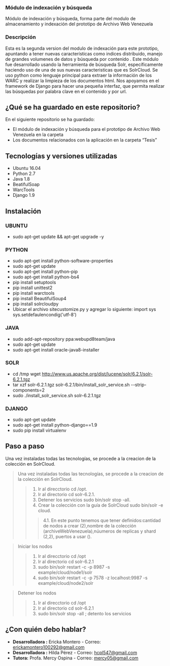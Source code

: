### Módulo de indexación y búsqueda ###
Módulo de indexación y búsqueda, forma parte del modulo de almacenamiento y indexación del prototipo de Archivo Web Venezuela

### Descripción ###
Esta es la segunda version del modulo de indexación para este prototipo, apuntando a tener nuevas características como indices distribuido, manejo de grandes volumenes de datos y búsqueda por contenido . Este módulo fue desarrollado usando la herramienta de búsqueda Solr, específicamente haciendo uso de una de sus nuevas caracteristicas que es SolrCloud. Se uso python como lenguaje principal para extraer la información de los WARC y realizar la limpieza de los documentos html. Nos apoyamos en el framework de Django para hacer una pequeña interfaz, que permita realizar las búsquedas por palabra clave en el contenido y por url.


## ¿Qué se ha guardado en este repositorio? ##
En el siguiente repositorio se ha guardado:

* El módulo de indexación y búsqueda para el prototipo de Archivo Web Venezuela en la carpeta 
* Los documentos relacionados con la aplicación en la carpeta “Tesis”


## Tecnologías y versiones utilizadas ##
* Ubuntu 16.04
* Python 2.7
* Java 1.8
* BeatifulSoap
* WarcTools
* Django 1.9

## Instalación ##
### UBUNTU ###
* sudo apt-get update && apt-get upgrade -y

### PYTHON ###
* sudo apt-get install python-software-properties
* sudo apt-get update
* sudo apt-get install python-pip
* sudo apt-get install python-bs4
* pip install setuptools
* pip install unittest2
* pip install warctools
* pip install BeautifulSoup4
* pip install solrcloudpy
* Ubicar el archivo sitecustomize.py y agregar lo siguiente:
	import sys
	sys.setdefaulencondig('utf-8')


### JAVA ###
* sudo add-apt-repository ppa:webupd8team/java
* sudo apt-get update
* sudo apt-get install oracle-java8-installer

### SOLR ###
* cd /tmp wget http://www.us.apache.org/dist/lucene/solr/6.2.1/solr-6.2.1.tgz
* tar xzf solr-6.2.1.tgz solr-6.2.1/bin/install_solr_service.sh --strip-components=2
* sudo ./install_solr_service.sh solr-6.2.1.tgz

### DJANGO ###
* sudo apt-get update
* sudo apt-get install python-django==1.9
* sudo pip install virtualenv

## Paso a paso ##

Una vez instaladas todas las tecnologías, se procede a la creacion de la colección en SolrCloud.
>Una vez instaladas todas las tecnologías, se procede a la creacion de la colección en SolrCloud.
>>1. Ir al direcctorio cd /opt.
>>2. Ir al directorio cd solr-6.2.1.
>>3. Detener los servicios sudo bin/solr stop -all.
>>4. Crear la colección con la guía de SolrCloud sudo bin/solr -e cloud.
>>>4.1. En este punto tenemos que tener definidos:cantidad de nodos a crear (2),nombre de la colección (archiveWebVenezuela),núumeros de replicas y shard (2,2), puertos a usar ().

>Iniciar los nodos
>>1. Ir al direcctorio cd /opt
>>2. Ir al directorio cd solr-6.2.1
>>3. sudo bin/solr restart -c -p 8987 -s example/cloud/node1/solr
>>4. sudo bin/solr restart -c -p 7578 -z localhost:9987 -s example/cloud/node2/solr

>Detener los nodos
>>1. Ir al direcctorio cd /opt
>>2. Ir al directorio cd solr-6.2.1
>>3. sudo bin/solr stop -all ; detento los servicios

## ¿Con quién debo hablar? ##
* **Desarrolladora :** Ericka Montero - Correo: erickamontero100292@gmail.com
* **Desarrolladora :** Hilda Pérez - Correo: hcpl547@gmail.com 
* **Tutora:** Profa. Mercy Ospina - Correo: mercy05@gmail.com
